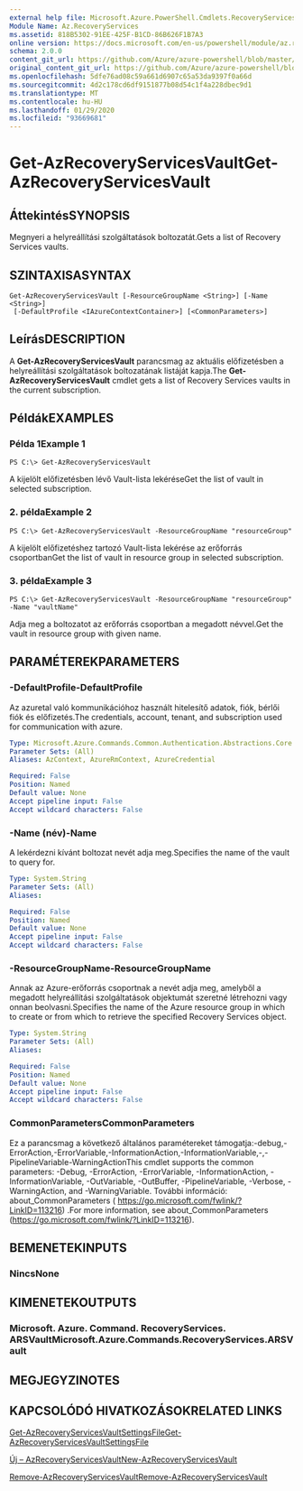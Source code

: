 ```yaml
---
external help file: Microsoft.Azure.PowerShell.Cmdlets.RecoveryServices.dll-Help.xml
Module Name: Az.RecoveryServices
ms.assetid: 818B5302-91EE-425F-B1CD-86B626F1B7A3
online version: https://docs.microsoft.com/en-us/powershell/module/az.recoveryservices/get-azrecoveryservicesvault
schema: 2.0.0
content_git_url: https://github.com/Azure/azure-powershell/blob/master/src/RecoveryServices/RecoveryServices/help/Get-AzRecoveryServicesVault.md
original_content_git_url: https://github.com/Azure/azure-powershell/blob/master/src/RecoveryServices/RecoveryServices/help/Get-AzRecoveryServicesVault.md
ms.openlocfilehash: 5dfe76ad08c59a661d6907c65a53da9397f0a66d
ms.sourcegitcommit: 4d2c178cd6df9151877b08d54c1f4a228dbec9d1
ms.translationtype: MT
ms.contentlocale: hu-HU
ms.lasthandoff: 01/29/2020
ms.locfileid: "93669681"
---
```

# <span data-ttu-id="1a7e9-101">Get-AzRecoveryServicesVault</span><span class="sxs-lookup"><span data-stu-id="1a7e9-101">Get-AzRecoveryServicesVault</span></span>

## <span data-ttu-id="1a7e9-102">Áttekintés</span><span class="sxs-lookup"><span data-stu-id="1a7e9-102">SYNOPSIS</span></span>
<span data-ttu-id="1a7e9-103">Megnyeri a helyreállítási szolgáltatások boltozatát.</span><span class="sxs-lookup"><span data-stu-id="1a7e9-103">Gets a list of Recovery Services vaults.</span></span>

## <span data-ttu-id="1a7e9-104">SZINTAXISA</span><span class="sxs-lookup"><span data-stu-id="1a7e9-104">SYNTAX</span></span>

```
Get-AzRecoveryServicesVault [-ResourceGroupName <String>] [-Name <String>]
 [-DefaultProfile <IAzureContextContainer>] [<CommonParameters>]
```

## <span data-ttu-id="1a7e9-105">Leírás</span><span class="sxs-lookup"><span data-stu-id="1a7e9-105">DESCRIPTION</span></span>
<span data-ttu-id="1a7e9-106">A **Get-AzRecoveryServicesVault** parancsmag az aktuális előfizetésben a helyreállítási szolgáltatások boltozatának listáját kapja.</span><span class="sxs-lookup"><span data-stu-id="1a7e9-106">The **Get-AzRecoveryServicesVault** cmdlet gets a list of Recovery Services vaults in the current subscription.</span></span>

## <span data-ttu-id="1a7e9-107">Példák</span><span class="sxs-lookup"><span data-stu-id="1a7e9-107">EXAMPLES</span></span>

### <span data-ttu-id="1a7e9-108">Példa 1</span><span class="sxs-lookup"><span data-stu-id="1a7e9-108">Example 1</span></span>
```
PS C:\> Get-AzRecoveryServicesVault
```

<span data-ttu-id="1a7e9-109">A kijelölt előfizetésben lévő Vault-lista lekérése</span><span class="sxs-lookup"><span data-stu-id="1a7e9-109">Get the list of vault in selected subscription.</span></span>

### <span data-ttu-id="1a7e9-110">2. példa</span><span class="sxs-lookup"><span data-stu-id="1a7e9-110">Example 2</span></span>
```
PS C:\> Get-AzRecoveryServicesVault -ResourceGroupName "resourceGroup"
```

<span data-ttu-id="1a7e9-111">A kijelölt előfizetéshez tartozó Vault-lista lekérése az erőforrás csoportban</span><span class="sxs-lookup"><span data-stu-id="1a7e9-111">Get the list of vault in resource group in selected subscription.</span></span>

### <span data-ttu-id="1a7e9-112">3. példa</span><span class="sxs-lookup"><span data-stu-id="1a7e9-112">Example 3</span></span>
```
PS C:\> Get-AzRecoveryServicesVault -ResourceGroupName "resourceGroup" -Name "vaultName"
```

<span data-ttu-id="1a7e9-113">Adja meg a boltozatot az erőforrás csoportban a megadott névvel.</span><span class="sxs-lookup"><span data-stu-id="1a7e9-113">Get the vault in resource group with given name.</span></span>

## <span data-ttu-id="1a7e9-114">PARAMÉTEREK</span><span class="sxs-lookup"><span data-stu-id="1a7e9-114">PARAMETERS</span></span>

### <span data-ttu-id="1a7e9-115">-DefaultProfile</span><span class="sxs-lookup"><span data-stu-id="1a7e9-115">-DefaultProfile</span></span>
<span data-ttu-id="1a7e9-116">Az azuretal való kommunikációhoz használt hitelesítő adatok, fiók, bérlői fiók és előfizetés.</span><span class="sxs-lookup"><span data-stu-id="1a7e9-116">The credentials, account, tenant, and subscription used for communication with azure.</span></span>

```yaml
Type: Microsoft.Azure.Commands.Common.Authentication.Abstractions.Core.IAzureContextContainer
Parameter Sets: (All)
Aliases: AzContext, AzureRmContext, AzureCredential

Required: False
Position: Named
Default value: None
Accept pipeline input: False
Accept wildcard characters: False
```

### <span data-ttu-id="1a7e9-117">-Name (név)</span><span class="sxs-lookup"><span data-stu-id="1a7e9-117">-Name</span></span>
<span data-ttu-id="1a7e9-118">A lekérdezni kívánt boltozat nevét adja meg.</span><span class="sxs-lookup"><span data-stu-id="1a7e9-118">Specifies the name of the vault to query for.</span></span>

```yaml
Type: System.String
Parameter Sets: (All)
Aliases:

Required: False
Position: Named
Default value: None
Accept pipeline input: False
Accept wildcard characters: False
```

### <span data-ttu-id="1a7e9-119">-ResourceGroupName</span><span class="sxs-lookup"><span data-stu-id="1a7e9-119">-ResourceGroupName</span></span>
<span data-ttu-id="1a7e9-120">Annak az Azure-erőforrás csoportnak a nevét adja meg, amelyből a megadott helyreállítási szolgáltatások objektumát szeretné létrehozni vagy onnan beolvasni.</span><span class="sxs-lookup"><span data-stu-id="1a7e9-120">Specifies the name of the Azure resource group in which to create or from which to retrieve the specified Recovery Services object.</span></span>

```yaml
Type: System.String
Parameter Sets: (All)
Aliases:

Required: False
Position: Named
Default value: None
Accept pipeline input: False
Accept wildcard characters: False
```

### <span data-ttu-id="1a7e9-121">CommonParameters</span><span class="sxs-lookup"><span data-stu-id="1a7e9-121">CommonParameters</span></span>
<span data-ttu-id="1a7e9-122">Ez a parancsmag a következő általános paramétereket támogatja:-debug,-ErrorAction,-ErrorVariable,-InformationAction,-InformationVariable,-,-PipelineVariable-WarningAction</span><span class="sxs-lookup"><span data-stu-id="1a7e9-122">This cmdlet supports the common parameters: -Debug, -ErrorAction, -ErrorVariable, -InformationAction, -InformationVariable, -OutVariable, -OutBuffer, -PipelineVariable, -Verbose, -WarningAction, and -WarningVariable.</span></span> <span data-ttu-id="1a7e9-123">További információ: about_CommonParameters ( https://go.microsoft.com/fwlink/?LinkID=113216) .</span><span class="sxs-lookup"><span data-stu-id="1a7e9-123">For more information, see about_CommonParameters (https://go.microsoft.com/fwlink/?LinkID=113216).</span></span>

## <span data-ttu-id="1a7e9-124">BEMENETEK</span><span class="sxs-lookup"><span data-stu-id="1a7e9-124">INPUTS</span></span>

### <span data-ttu-id="1a7e9-125">Nincs</span><span class="sxs-lookup"><span data-stu-id="1a7e9-125">None</span></span>

## <span data-ttu-id="1a7e9-126">KIMENETEK</span><span class="sxs-lookup"><span data-stu-id="1a7e9-126">OUTPUTS</span></span>

### <span data-ttu-id="1a7e9-127">Microsoft. Azure. Command. RecoveryServices. ARSVault</span><span class="sxs-lookup"><span data-stu-id="1a7e9-127">Microsoft.Azure.Commands.RecoveryServices.ARSVault</span></span>

## <span data-ttu-id="1a7e9-128">MEGJEGYZI</span><span class="sxs-lookup"><span data-stu-id="1a7e9-128">NOTES</span></span>

## <span data-ttu-id="1a7e9-129">KAPCSOLÓDÓ HIVATKOZÁSOK</span><span class="sxs-lookup"><span data-stu-id="1a7e9-129">RELATED LINKS</span></span>

[<span data-ttu-id="1a7e9-130">Get-AzRecoveryServicesVaultSettingsFile</span><span class="sxs-lookup"><span data-stu-id="1a7e9-130">Get-AzRecoveryServicesVaultSettingsFile</span></span>](./Get-AzRecoveryServicesVaultSettingsFile.md)

[<span data-ttu-id="1a7e9-131">Új – AzRecoveryServicesVault</span><span class="sxs-lookup"><span data-stu-id="1a7e9-131">New-AzRecoveryServicesVault</span></span>](./New-AzRecoveryServicesVault.md)

[<span data-ttu-id="1a7e9-132">Remove-AzRecoveryServicesVault</span><span class="sxs-lookup"><span data-stu-id="1a7e9-132">Remove-AzRecoveryServicesVault</span></span>](./Remove-AzRecoveryServicesVault.md)


